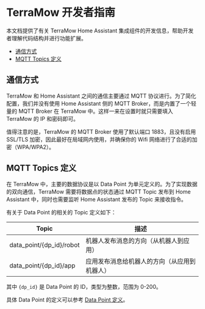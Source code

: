 # TerraMow 开发者指南

本文档提供了有关 TerraMow Home Assistant 集成组件的开发信息，帮助开发者理解代码结构并进行功能扩展。


<!-- @import "[TOC]" {cmd="toc" depthFrom=2 depthTo=6 orderedList=false} -->

<!-- code_chunk_output -->

- [通信方式](#通信方式)
- [MQTT Topics 定义](#mqtt-topics-定义)

<!-- /code_chunk_output -->

## 通信方式

TerraMow 和 Home Assistant 之间的通信主要通过 MQTT 协议进行。为了简化配置，我们并没有使用 Home Assistant 侧的 MQTT Broker，而是内置了一个轻量的 MQTT Broker 在 TerraMow 中。这样一来在设置时就只需要填入 TerraMow 的 IP 和密码即可。

值得注意的是，TerraMow 的 MQTT Broker 使用了默认端口 1883，且没有启用 SSL/TLS 加密，因此最好在局域网内使用，并确保你的 Wifi 网络进行了合适的加密（WPA/WPA2）。

## MQTT Topics 定义

在 TerraMow 中，主要的数据协议是以 Data Point 为单元定义的。为了实现数据的双向通信，TerraMow 需要将数据点的状态通过 MQTT Topic 发布到 Home Assistant 中，同时也需要监听 Home Assistant 发布的 Topic 来接收指令。

有关于 Data Point 的相关的 Topic 定义如下：

| Topic | 描述 |
| ------- | ------ |
| data_point/{dp_id}/robot | 机器人发布消息的方向（从机器人到应用） |
| data_point/{dp_id}/app | 应用发布消息给机器人的方向（从应用到机器人） |

其中 `{dp_id}` 是 Data Point 的 ID，类型为整数，范围为 0-200。

具体 Data Point 的定义可以参考 [Data Point 定义](./developers/data_point.md)。
